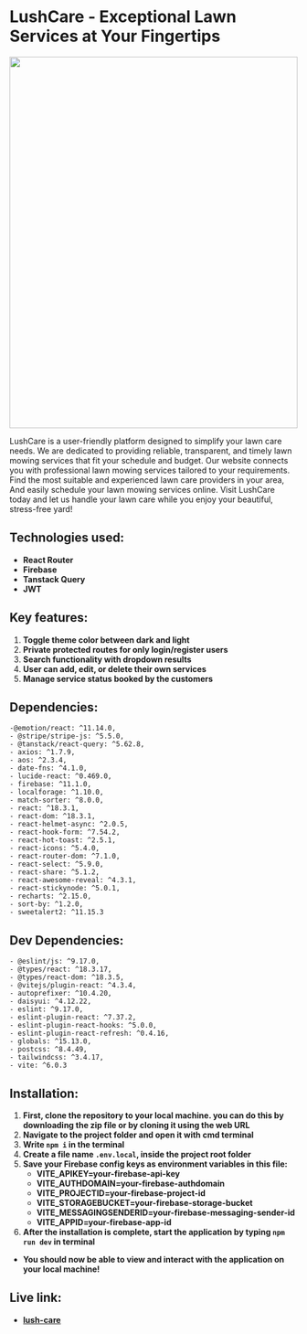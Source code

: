 # LushCare - Exceptional Lawn Services at Your Fingertips
<div align="center">
  <img height="650" width="100%" src="https://i.ibb.co.com/dg0YhZx/lush-care.webp"  />
</div>

LushCare is a user-friendly platform designed to simplify your lawn care needs. We are dedicated to providing reliable, transparent, and timely lawn mowing services that fit your schedule and budget. Our website connects you with professional lawn mowing services tailored to your requirements. Find the most suitable and experienced lawn care providers in your area, And easily schedule your lawn mowing services online. Visit LushCare today and let us handle your lawn care while you enjoy your beautiful, stress-free yard!

## Technologies used:
- **React Router**
- **Firebase**
- **Tanstack Query**
- **JWT**

## Key features:
1. **Toggle theme color between dark and light**
2. **Private protected routes for only login/register users**
3. **Search functionality with dropdown results**
4. **User can add, edit, or delete their own services**
5. **Manage service status booked by the customers**

## Dependencies:
    -@emotion/react: ^11.14.0,
    - @stripe/stripe-js: ^5.5.0,
    - @tanstack/react-query: ^5.62.8,
    - axios: ^1.7.9,
    - aos: ^2.3.4,
    - date-fns: ^4.1.0,
    - lucide-react: ^0.469.0,
    - firebase: ^11.1.0,
    - localforage: ^1.10.0,
    - match-sorter: ^8.0.0,
    - react: ^18.3.1,
    - react-dom: ^18.3.1,
    - react-helmet-async: ^2.0.5,
    - react-hook-form: ^7.54.2,
    - react-hot-toast: ^2.5.1,
    - react-icons: ^5.4.0,
    - react-router-dom: ^7.1.0,
    - react-select: ^5.9.0,
    - react-share: ^5.1.2,
    - react-awesome-reveal: ^4.3.1,
    - react-stickynode: ^5.0.1,
    - recharts: ^2.15.0,
    - sort-by: ^1.2.0,
    - sweetalert2: ^11.15.3

## Dev Dependencies:
    - @eslint/js: ^9.17.0,
    - @types/react: ^18.3.17,
    - @types/react-dom: ^18.3.5,
    - @vitejs/plugin-react: ^4.3.4,
    - autoprefixer: ^10.4.20,
    - daisyui: ^4.12.22,
    - eslint: ^9.17.0,
    - eslint-plugin-react: ^7.37.2,
    - eslint-plugin-react-hooks: ^5.0.0,
    - eslint-plugin-react-refresh: ^0.4.16,
    - globals: ^15.13.0,
    - postcss: ^8.4.49,
    - tailwindcss: ^3.4.17,
    - vite: ^6.0.3


## Installation:
1. **First, clone the repository to your local machine. you can do this by downloading the zip file or by cloning it using the web URL**
2. **Navigate to the project folder and open it with cmd terminal**
3. **Write <code>npm i</code> in the terminal**
4. **Create a file name <code>.env.local</code>, inside the project root folder**
5. **Save your Firebase config keys as environment variables in this file:**
    - **VITE_APIKEY=your-firebase-api-key**
    - **VITE_AUTHDOMAIN=your-firebase-authdomain**
    - **VITE_PROJECTID=your-firebase-project-id**
    - **VITE_STORAGEBUCKET=your-firebase-storage-bucket**
    - **VITE_MESSAGINGSENDERID=your-firebase-messaging-sender-id**
    - **VITE_APPID=your-firebase-app-id**
6. **After the installation is complete, start the application by typing <code>npm run dev</code> in terminal**

- **You should now be able to view and interact with the application on your local machine!**

##  Live link:
- **[lush-care](https://lush-care-f2f32.web.app)**
